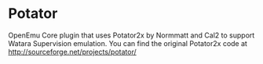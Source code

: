# Potator
OpenEmu Core plugin that uses Potator2x by Normmatt and Cal2 to support Watara Supervision emulation.
You can find the original Potator2x code at http://sourceforge.net/projects/potator/
